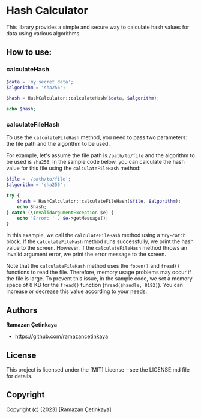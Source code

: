 # Hash Calculator

This library provides a simple and secure way to calculate hash values for data using various algorithms.

## How to use:

### calculateHash

```php
$data = 'my secret data';
$algorithm = 'sha256';

$hash = HashCalculator::calculateHash($data, $algorithm);

echo $hash;
```

### calculateFileHash

To use the `calculateFileHash` method, you need to pass two parameters: the file path and the algorithm to be used.

For example, let's assume the file path is `/path/to/file` and the algorithm to be used is `sha256`. In the sample code below, you can calculate the hash value for this file using the `calculateFileHash` method:

```php
$file = '/path/to/file';
$algorithm = 'sha256';

try {
    $hash = HashCalculator::calculateFileHash($file, $algorithm);
    echo $hash;
} catch (\InvalidArgumentException $e) {
    echo 'Error: ' . $e->getMessage();
}
```

In this example, we call the `calculateFileHash` method using a `try-catch` block. If the `calculateFileHash` method runs successfully, we print the hash value to the screen. However, if the `calculateFileHash` method throws an invalid argument error, we print the error message to the screen.

Note that the `calculateFileHash` method uses the `fopen()` and `fread()` functions to read the file. Therefore, memory usage problems may occur if the file is large. To prevent this issue, in the sample code, we set a memory space of 8 KB for the `fread()` function (`fread($handle, 8192)`). You can increase or decrease this value according to your needs.

## Authors

**Ramazan Çetinkaya**
- <https://github.com/ramazancetinkaya>

## License

This project is licensed under the [MIT] License - see the LICENSE.md file for details.

## Copyright

Copyright (c) [2023] [Ramazan Çetinkaya]
